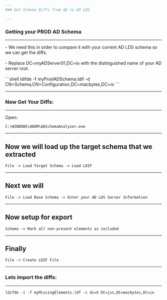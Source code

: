 ```yaml
---
### Get Schema Diffs from AD to AD LDS

---
```

### Getting your PROD AD Schema
----
<div style="text-align: left">
- We need this in order to compare it with your current AD LDS schema so we can get the diffs.<br /><br />
- Replace DC=myADServer01,DC=io with the distinguished name of your AD server root.<br />
</div>
<br />
```shell
ldifde -f myProdADSchema.ldif -d CN=Schema,CN=Configuration,DC=macbytes,DC=io
```

---
### Now Get Your Diffs:
----
Open:<br />
```shell
C:\WINDOWS\ADAM\ADSchemaAnalyzer.exe
```

---
Now we will load up the target schema that we extracted<br />
----
```text
File -> Load Target Schema -> Load LDIF
```

---
Next we will<br />
----
```text
File -> Load Base Schema -> Enter your AD LDS Server Information
```

---
Now setup for export<br />
----
```text
Schema -> Mark all non-present elements as included
```

---
Finally<br />
----
```text
File -> Create LDIF File
```

---
### Lets import the diffs:<br />
----
```shell
ldifde -i -f myMissingElements.ldf -c dc=X DC=jss,DC=macbytes,DC=io
```
